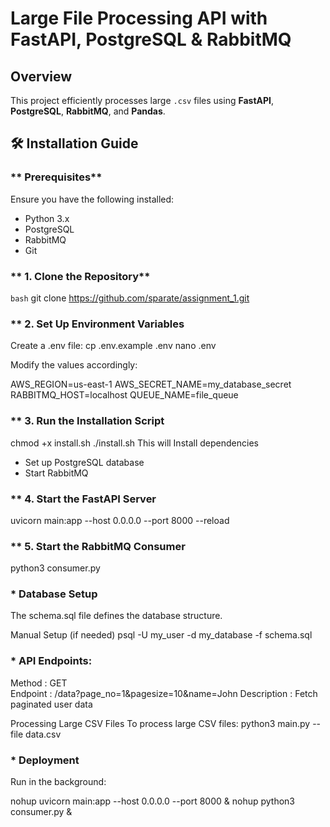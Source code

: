 # Large File Processing API with FastAPI, PostgreSQL & RabbitMQ

##  Overview
This project efficiently processes large `.csv` files using **FastAPI**, **PostgreSQL**, **RabbitMQ**, and **Pandas**.

## 🛠️ Installation Guide

### ** Prerequisites**
Ensure you have the following installed:
- Python 3.x
- PostgreSQL
- RabbitMQ
- Git

### ** 1. Clone the Repository**
```bash```
git clone https://github.com/sparate/assignment_1.git

### ** 2. Set Up Environment Variables
Create a .env file:
cp .env.example .env
nano .env

Modify the values accordingly:

AWS_REGION=us-east-1
AWS_SECRET_NAME=my_database_secret
RABBITMQ_HOST=localhost
QUEUE_NAME=file_queue

### ** 3. Run the Installation Script
chmod +x install.sh
./install.sh
This will Install dependencies
 - Set up PostgreSQL database
 - Start RabbitMQ

### ** 4. Start the FastAPI Server
uvicorn main:app --host 0.0.0.0 --port 8000 --reload

### ** 5. Start the RabbitMQ Consumer
python3 consumer.py

### * Database Setup
The schema.sql file defines the database structure.

Manual Setup (if needed)
psql -U my_user -d my_database -f schema.sql


### * API Endpoints:
Method	: GET  	                            
Endpoint	: /data?page_no=1&pagesize=10&name=John	
Description : Fetch paginated user data


Processing Large CSV Files
To process large CSV files:
python3 main.py --file data.csv


### * Deployment
Run in the background:

nohup uvicorn main:app --host 0.0.0.0 --port 8000 &
nohup python3 consumer.py &



